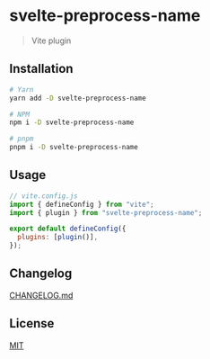 # svelte-preprocess-name

> Vite plugin

## Installation

```bash
# Yarn
yarn add -D svelte-preprocess-name

# NPM
npm i -D svelte-preprocess-name

# pnpm
pnpm i -D svelte-preprocess-name
```

## Usage

```js
// vite.config.js
import { defineConfig } from "vite";
import { plugin } from "svelte-preprocess-name";

export default defineConfig({
  plugins: [plugin()],
});
```

## Changelog

[CHANGELOG.md](CHANGELOG.md)

## License

[MIT](LICENSE)
